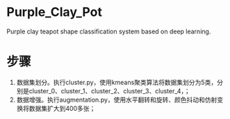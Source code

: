 # Purple_Clay_Pot
Purple clay teapot shape classification system based on deep learning.

# 步骤

1. 数据集划分。执行cluster.py，使用kmeans聚类算法将数据集划分为5类，分别是cluster_0、cluster_1、cluster_2、cluster_3、cluster_4，；
2. 数据增强。执行augmentation.py，使用水平翻转和旋转、颜色抖动和仿射变换将数据集扩大到400多张；
